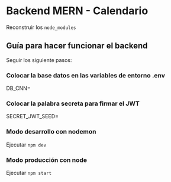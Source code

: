 # Backend MERN - Calendario

Reconstruir los ```node_modules```

## Guía para hacer funcionar el backend

Seguir los siguiente pasos:

### Colocar la base datos en las variables de entorno .env
DB_CNN=

### Colocar la palabra secreta para firmar el JWT
SECRET_JWT_SEED=

### Modo desarrollo con nodemon
Ejecutar ```npm dev```

### Modo producción con node
Ejecutar ```npm start```